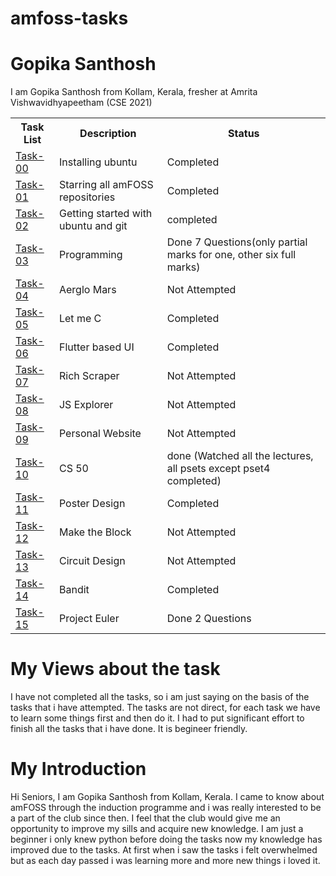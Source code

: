 # amfoss-tasks
# Gopika Santhosh
<p>I am Gopika Santhosh from Kollam, Kerala, fresher at Amrita Vishwavidhyapeetham (CSE 2021)</p>
<table>
  <tr>
    <th>Task List</th>
    <th>Description</th>
    <th>Status</th>
  </tr>
  <tr>
    <td><a href="https://github.com/GopikaSanthosh/amfoss-tasks/tree/main/task-00">Task-00</a></td>
    <td>Installing ubuntu</td>
    <td>Completed</td>
  </tr>
  <tr>
    <td><a href="https://github.com/GopikaSanthosh/amfoss-tasks/tree/main/task-01">Task-01</a></td>
    <td>Starring all amFOSS repositories</td>
    <td>Completed</td>
  </tr>
  <tr>
    <td><a href="https://github.com/GopikaSanthosh/amfoss-tasks/tree/main/task-02">Task-02</a></td>
    <td>Getting started with ubuntu and git</td>
    <td>completed</td>
  </tr>
  <tr>
    <td><a href="https://github.com/GopikaSanthosh/amfoss-tasks/tree/main/task-03">Task-03</a></td>
    <td>Programming</td>
    <td>Done 7 Questions(only partial marks for one, other six full marks)</td>
  </tr>
  <tr>
    <td><a href="https://github.com/GopikaSanthosh/amfoss-tasks/tree/main/task-04">Task-04</a></td>
    <td>Aerglo Mars</td>
    <td>Not Attempted</td>
  </tr>
  <tr>
    <td><a href="https://github.com/GopikaSanthosh/amfoss-tasks/tree/main/task-05">Task-05</a></td>
    <td>Let me C</td>
    <td>Completed</td>
  </tr>
   <tr>
    <td><a href="https://github.com/GopikaSanthosh/amfoss-tasks/tree/main/task-06">Task-06</a></td>
    <td> Flutter based UI </td>
    <td>Completed</td>
  </tr>
   <tr>
    <td><a href="https://github.com/GopikaSanthosh/amfoss-tasks/tree/main/task-07">Task-07</a></td>
    <td>Rich Scraper</td>
    <td>Not Attempted</td>
  </tr>
   <tr>
    <td><a href="https://github.com/GopikaSanthosh/amfoss-tasks/tree/main/task-08">Task-08</a></td>
    <td>JS Explorer</td>
    <td>Not Attempted</td>
  </tr>
  <tr>
    <td><a href="https://github.com/GopikaSanthosh/amfoss-tasks/tree/main/task-09">Task-09</a></td>
    <td>Personal Website</td>
    <td>Not Attempted</td>
  </tr>
  <tr>
    <td><a href="https://github.com/GopikaSanthosh/amfoss-tasks/tree/main/task-10">Task-10</a></td>
    <td>CS 50</td>
    <td>done (Watched all the lectures, all psets except pset4 completed)</td>
  </tr>
   <tr>
    <td><a href="https://github.com/GopikaSanthosh/amfoss-tasks/tree/main/task-11">Task-11</a></td>
    <td>Poster Design</td>
    <td>Completed</td>
  </tr>
   <tr>
    <td><a href="https://github.com/GopikaSanthosh/amfoss-tasks/tree/main/task-12">Task-12</a></td>
    <td>Make the Block</td>
    <td>Not Attempted</td>
  </tr>
   <tr>
    <td><a href="https://github.com/GopikaSanthosh/amfoss-tasks/tree/main/task-13">Task-13</a></td>
    <td>Circuit Design</td>
    <td>Not Attempted</td>
  </tr>
   <tr>
    <td><a href="https://github.com/GopikaSanthosh/amfoss-tasks/tree/main/task-14">Task-14</a></td>
    <td>Bandit</td>
    <td>Completed</td>
  </tr>
   <tr>
    <td><a href="https://github.com/GopikaSanthosh/amfoss-tasks/tree/main/task-15">Task-15</a></td>
    <td>Project Euler</td>
    <td>Done 2 Questions</td>
  </tr>
</table>
<h1>My Views about the task</h1>
<p>I have not completed all the tasks, so i am just saying on the basis of the tasks that i have attempted. The tasks are not direct, for each task we have to learn some things first and then do it. I had to put significant effort to finish all the tasks that i have done. It is begineer friendly.</p>
<h1>My Introduction </h1>
<p>Hi Seniors, I am Gopika Santhosh from Kollam, Kerala. I came to know about amFOSS through the induction programme and i was really interested to be a part of the club since then. I feel that the club would give me an opportunity to improve my sills and acquire new knowledge. I am just a beginner i only knew python before doing the tasks now my knowledge has improved due to the tasks. At first when i saw the tasks i felt overwhelmed but as each day passed i was learning more and more new things i loved it.</p>
  
    
